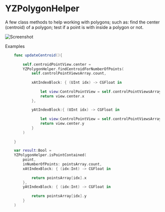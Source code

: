 YZPolygonHelper
===============

A few class methods to help working with polygons; such as: find the center (centroid) of a polygon; test if a point is with inside a polygon or not.

![Screenshot](https://raw.githubusercontent.com/yichizhang/YZPolygonHelper/master/demogif1.gif)


Examples

```swift
	func updateCentroid(){
		
		self.centroidPointView.center =
		YZPolygonHelper.findCentroidForNumberOfPoints(
			self.controlPointViewsArray.count,
			
			xAtIndexBlock: { (UInt idx) -> CGFloat in
			
				let view:ControlPointView = self.controlPointViewsArray[idx]
				return view.center.x
			},
			
			yAtIndexBlock:{ (UInt idx) -> CGFloat in
				
				let view:ControlPointView = self.controlPointViewsArray[idx]
				return view.center.y
			}
		)
		
	}
```

```swift
	var result:Bool =
	YZPolygonHelper.isPointContained(
		point,
		inNumberOfPoints: pointsArray.count,
		xAtIndexBlock: { (idx:Int) -> CGFloat in
		
			return pointsArray[idx].x
		},
		yAtIndexBlock: { (idx:Int) -> CGFloat in
		
			return pointsArray[idx].y
		}
	)
```
